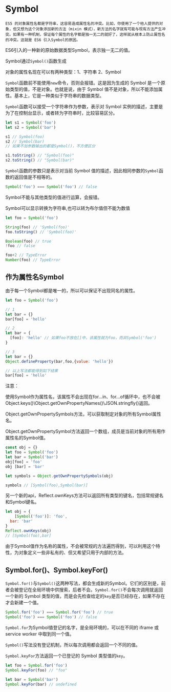 # Symbol

```
ES5 的对象属性名都是字符串，这容易造成属性名的冲突。比如，你使用了一个他人提供的对象，但又想为这个对象添加新的方法（mixin 模式），新方法的名字就有可能与现有方法产生冲突。如果有一种机制，保证每个属性的名字都是独一无二的就好了，这样就从根本上防止属性名的冲突。这就是 ES6 引入Symbol的原因。
```

ES6引入的一种新的原始数据类型Symbol，表示独一无二的值。

Symbol通过`Symbol()`函数生成

对象的属性名现在可以有两种类型：1、字符串 2、Symbol

`Symbol`函数前不能使用`new`命令，否则会报错。这是因为生成的 Symbol 是一个原始类型的值，不是对象。也就是说，由于 Symbol 值不是对象，所以不能添加属性。基本上，它是一种类似于字符串的数据类型。

`Symbol`函数可以接受一个字符串作为参数，表示对 Symbol 实例的描述，主要是为了在控制台显示，或者转为字符串时，比较容易区分。

```javascript
let s1 = Symbol('foo')
let s2 = Symbol('bar')

s1 // Symbol(foo)
s2 // Symbol(bar)
// 如果不加参数输出的都是Symbol()，不方便区分

s1.toString() // "Symbol(foo)"
s2.toString() // "Symbol(bar)"
```

`Symbol`函数的参数只是表示对当前 Symbol 值的描述，因此相同参数的`Symbol`函数的返回值是不相等的。

```javascript
Symbol('foo') === Symbol('foo') // false
```

Symbol不能与其他类型的值进行运算，会报错。

Symbol可以显示转换为字符串,也可以转为布尔值但不能为数值

```javascript
let foo = Symbol('foo')

String(foo) // 'Symbol(foo)'
foo.toString() // 'Symbol(foo)'

Boolean(foo) // true
!foo // false

foo+2 // TypeError
Number(foo) // TypeError
```

## 作为属性名Symbol

由于每一个Symbol都是唯一的，所以可以保证不出现同名的属性。

```javascript
let foo = Symbol('foo')

// 1
let bar = {}
bar[foo] = 'hello'

// 2
let bar = {
  [foo]: 'hello' // 如果foo不放在[]中，该属性就为foo，而非Symbol('foo')
}

// 3
let bar = {}
Object.defineProperty(bar,foo,{value: 'hello'})

// 以上写法都能得到如下结果
bar[foo] = 'hello'
```

注意：

使用Symbol作为属性名，该属性不会出现在for...in、for...of循环中，也不会被Object.keys()\Object.getOwnPropertyNames()\JSON.stringfly()返回。

Object.getOwnPropertySymbols方法，可以获取制定对象的所有Symbol属性名。

Object.getOwnPropertySymbol方法返回一个数组，成员是当前对象的所有用作属性名的Symbol值。

```javascript
const obj = {}
let foo = Symbol('foo')
let bar = Symbol('bar')
obj[foo] = 'foo'
obj [bar] = 'bar'

let symbols = Object.getOwnPropertySymbols(obj)

symbols // [Symbol(foo),Symbol(bar)]
```

另一个新的api，Reflect.ownKeys方法可以返回所有类型的键名，包括常规键名和Symbol键名。

```javascript
let obj = {
    [Symbol('foo')]: 'foo',
  bar: 'bar'
}
Reflect.ownKeys(obj)
// [Symbol(foo),bar]
```

由于Symbol值作为名称的属性，不会被常规的方法遍历得到，可以利用这个特性，为对象定义一些非私有的、但又希望只用于内部的方法。

## Symbol.for()、Symbol.keyFor()

`Symbol.for()`与`Symbol()`这两种写法，都会生成新的Symbol。它们的区别是，前者会被登记在全局环境中供搜索，后者不会。`Symbol.for()`不会每次调用就返回一个新的 Symbol 类型的值，而是会先检查给定的`key`是否已经存在，如果不存在才会新建一个值。

```javascript
Symbol.for('foo') === Symbol.for('foo') // true
Symbol('foo') === Symbol('foo') // false
```

`Symbol.for`为Symbol值登记的名字，是全局环境的，可以在不同的 iframe 或 service worker 中取到同一个值。

`Symbol()`写法没有登记机制，所以每次调用都会返回一个不同的值。

`Symbol.keyFor`方法返回一个已登记的 Symbol 类型值的`key`。

```javascript
let foo = Symbol.for('foo')
Symbol.keyFor(foo) // "foo"

let bar = Symbol('bar')
Symbol.keyFor(bar) // undefined
```